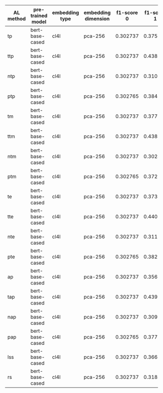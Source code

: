 | AL method   | pre-trained model   | embedding type   | embedding dimension   |   f1-score 0 |   f1-score 1 |   f1-score 2 |   f1-score 3 |   f1-score 4 |   f1-score 5 |   f1-score 6 |   f1-score 7 |   f1-score 8 |   f1-score 9 |   f1-score 10 |   f1-score 11 |   f1-score 12 |   f1-score 13 |
|-------------|---------------------|------------------|-----------------------|--------------|--------------|--------------|--------------|--------------|--------------|--------------|--------------|--------------|--------------|---------------|---------------|---------------|---------------|
| tp          | bert-base-cased     | cl4l             | pca-256               |     0.302737 |     0.375274 |     0.462966 |     0.52039  |     0.567461 |     0.627447 |     0.688511 |     0.732758 |     0.761973 |     0.843757 |      0.899097 |      0.924508 |      0.931866 |      0.93288  |
| ttp         | bert-base-cased     | cl4l             | pca-256               |     0.302737 |     0.438063 |     0.482047 |     0.526145 |     0.573722 |     0.638692 |     0.655416 |     0.703495 |     0.781582 |     0.865361 |      0.908306 |      0.927268 |      0.931876 |      0.933102 |
| ntp         | bert-base-cased     | cl4l             | pca-256               |     0.302737 |     0.310259 |     0.319022 |     0.330212 |     0.355808 |     0.393857 |     0.473288 |     0.597636 |     0.643239 |     0.756007 |      0.867663 |      0.919898 |      0.931767 |      0.932962 |
| ptp         | bert-base-cased     | cl4l             | pca-256               |     0.302765 |     0.384826 |     0.4543   |     0.491389 |     0.550239 |     0.601999 |     0.650202 |     0.689653 |     0.764542 |     0.847349 |      0.897401 |      0.924959 |      0.931046 |      0.933157 |
| tm          | bert-base-cased     | cl4l             | pca-256               |     0.302737 |     0.377884 |     0.424581 |     0.51392  |     0.604988 |     0.662542 |     0.708419 |     0.746477 |     0.787578 |     0.85157  |      0.902842 |      0.926661 |      0.932578 |      0.932743 |
| ttm         | bert-base-cased     | cl4l             | pca-256               |     0.302737 |     0.438751 |     0.485056 |     0.522469 |     0.572079 |     0.601872 |     0.658579 |     0.707532 |     0.780543 |     0.869892 |      0.90623  |      0.927864 |      0.931908 |      0.932888 |
| ntm         | bert-base-cased     | cl4l             | pca-256               |     0.302737 |     0.30245  |     0.302103 |     0.327773 |     0.334804 |     0.335165 |     0.480847 |     0.560731 |     0.647436 |     0.746987 |      0.866425 |      0.846438 |      0.910879 |      0.932995 |
| ptm         | bert-base-cased     | cl4l             | pca-256               |     0.302765 |     0.372584 |     0.426273 |     0.474067 |     0.537668 |     0.596537 |     0.641915 |     0.700336 |     0.756691 |     0.84051  |      0.896391 |      0.92138  |      0.930963 |      0.933161 |
| te          | bert-base-cased     | cl4l             | pca-256               |     0.302737 |     0.373622 |     0.461627 |     0.52422  |     0.579333 |     0.639871 |     0.674987 |     0.719523 |     0.768669 |     0.842751 |      0.898966 |      0.925952 |      0.931592 |      0.932962 |
| tte         | bert-base-cased     | cl4l             | pca-256               |     0.302737 |     0.440764 |     0.487317 |     0.534153 |     0.568232 |     0.605204 |     0.656944 |     0.698709 |     0.781572 |     0.86298  |      0.907761 |      0.927548 |      0.932231 |      0.932927 |
| nte         | bert-base-cased     | cl4l             | pca-256               |     0.302737 |     0.311876 |     0.330574 |     0.335882 |     0.373255 |     0.439157 |     0.465944 |     0.591202 |     0.611072 |     0.74676  |      0.811562 |      0.916651 |      0.930841 |      0.932968 |
| pte         | bert-base-cased     | cl4l             | pca-256               |     0.302765 |     0.382643 |     0.455982 |     0.482219 |     0.589258 |     0.575381 |     0.636317 |     0.683906 |     0.747497 |     0.842284 |      0.899856 |      0.924062 |      0.932125 |      0.933201 |
| ap          | bert-base-cased     | cl4l             | pca-256               |     0.302737 |     0.356569 |     0.435258 |     0.49859  |     0.560179 |     0.622885 |     0.667191 |     0.720347 |     0.780562 |     0.857033 |      0.901259 |      0.925373 |      0.932233 |      0.932897 |
| tap         | bert-base-cased     | cl4l             | pca-256               |     0.302737 |     0.439947 |     0.470202 |     0.535651 |     0.575243 |     0.622015 |     0.653605 |     0.703553 |     0.785674 |     0.863793 |      0.908103 |      0.928224 |      0.932664 |      0.93305  |
| nap         | bert-base-cased     | cl4l             | pca-256               |     0.302737 |     0.309832 |     0.317612 |     0.336042 |     0.349232 |     0.39433  |     0.480564 |     0.591118 |     0.650034 |     0.749951 |      0.870047 |      0.920993 |      0.931474 |      0.932913 |
| pap         | bert-base-cased     | cl4l             | pca-256               |     0.302765 |     0.377808 |     0.442544 |     0.49856  |     0.5434   |     0.564205 |     0.635727 |     0.689741 |     0.76021  |     0.842037 |      0.896618 |      0.924    |      0.931233 |      0.933136 |
| lss         | bert-base-cased     | cl4l             | pca-256               |     0.302737 |     0.366483 |     0.434115 |     0.555997 |     0.590875 |     0.623223 |     0.637294 |     0.650576 |     0.662862 |     0.701449 |      0.736165 |      0.742613 |      0.882812 |      0.93303  |
| rs          | bert-base-cased     | cl4l             | pca-256               |     0.302737 |     0.318447 |     0.338913 |     0.379197 |     0.48396  |     0.595415 |     0.667686 |     0.725339 |     0.76491  |     0.789889 |      0.816993 |      0.846516 |      0.854883 |      0.932762 |